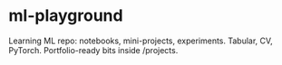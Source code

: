 # ml-playground
Learning ML repo: notebooks, mini-projects, experiments. Tabular, CV, PyTorch. Portfolio-ready bits inside /projects.
